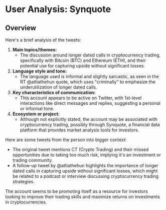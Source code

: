 # User Analysis: Synquote

## Overview

Here's a brief analysis of the tweets:

1. **Main topics/themes:**
   - The discussion around longer dated calls in cryptocurrency trading, specifically with Bitcoin (BTC) and Ethereum (ETH), and their potential use for capturing upside without significant losses.
2. **Language style and tone:**
   - The language used is informal and slightly sarcastic, as seen in the RT @attiathehun quote, which uses "criminally" to emphasize the underutilization of longer dated calls.
3. **Key characteristics of communication:**
   - This account appears to be active on Twitter, with 1st-level interactions like direct messages and replies, suggesting a personal or informal tone.
4. **Ecosystem or project:**
   - Although not explicitly stated, the account may be associated with cryptocurrency trading, possibly through Synquote, a financial data platform that provides market analysis tools for investors.

Here are some tweets from the person into bigger context:

* The original tweet mentions CT (Crypto Trading) and their missed opportunities due to taking too much risk, implying it's an investment or trading community.
* A follow-up tweet by @attiathehun highlights the importance of longer dated calls in capturing upside without significant losses, which might be related to a podcast or interview discussing cryptocurrency trading strategies.

The account seems to be promoting itself as a resource for investors looking to improve their trading skills and maximize returns on investments in cryptocurrencies.